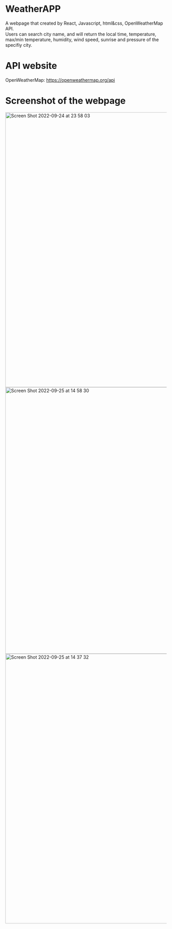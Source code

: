 # WeatherAPP

A webpage that created by React, Javascript, html&css, OpenWeatherMap API. <br>
Users can search city name, and will return the local time, temperature, max/min temperature, humidity, wind speed, sunrise and pressure of the specifiy city.
 <br>

# API website
OpenWeatherMap:   https://openweathermap.org/api
 <br>

# Screenshot of the webpage
<img width="856" alt="Screen Shot 2022-09-24 at 23 58 03" src="https://user-images.githubusercontent.com/81654487/192160758-8995b0e2-4278-478b-8b25-998d909ef9fc.png">
<img width="830" alt="Screen Shot 2022-09-25 at 14 58 30" src="https://user-images.githubusercontent.com/81654487/192160760-30211dd2-97e0-4537-bc83-30d9d42b4e33.png">
<img width="840" alt="Screen Shot 2022-09-25 at 14 37 32" src="https://user-images.githubusercontent.com/81654487/192160761-ee89cb14-4e64-4deb-9ee7-40cc8805d7f9.png">
